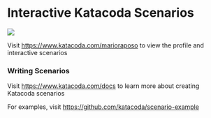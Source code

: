 # Interactive Katacoda Scenarios

[![](http://shields.katacoda.com/katacoda/marioraposo/count.svg)](https://www.katacoda.com/marioraposo "Get your profile on Katacoda.com")

Visit https://www.katacoda.com/marioraposo to view the profile and interactive scenarios

### Writing Scenarios
Visit https://www.katacoda.com/docs to learn more about creating Katacoda scenarios

For examples, visit https://github.com/katacoda/scenario-example

